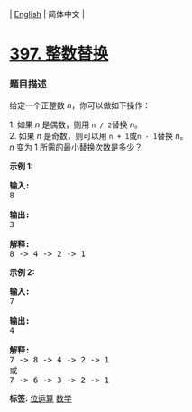 | [English](README_EN.md) | 简体中文 |

# [397. 整数替换](https://leetcode-cn.com/problems/integer-replacement)
 ### 题目描述
<p>给定一个正整数&nbsp;<em>n</em>，你可以做如下操作：</p>

<p>1. 如果&nbsp;<em>n&nbsp;</em>是偶数，则用&nbsp;<code>n / 2</code>替换&nbsp;<em>n</em>。<br />
2. 如果&nbsp;<em>n&nbsp;</em>是奇数，则可以用&nbsp;<code>n + 1</code>或<code>n - 1</code>替换&nbsp;<em>n</em>。<br />
<em>n&nbsp;</em>变为 1 所需的最小替换次数是多少？</p>

<p><strong>示例 1:</strong></p>

<pre>
<strong>输入:</strong>
8

<strong>输出:</strong>
3

<strong>解释:</strong>
8 -&gt; 4 -&gt; 2 -&gt; 1
</pre>

<p><strong>示例 2:</strong></p>

<pre>
<strong>输入:</strong>
7

<strong>输出:</strong>
4

<strong>解释:</strong>
7 -&gt; 8 -&gt; 4 -&gt; 2 -&gt; 1
或
7 -&gt; 6 -&gt; 3 -&gt; 2 -&gt; 1
</pre>

**标签:**  [位运算](https://leetcode-cn.com/tag/bit-manipulation) [数学](https://leetcode-cn.com/tag/math) 